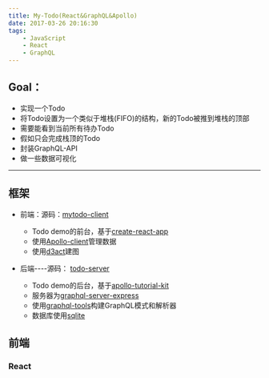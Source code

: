 ```yaml
---
title: My-Todo(React&GraphQL&Apollo)
date: 2017-03-26 20:16:30
tags:
    - JavaScript
    - React
    - GraphQL
---
```


## **Goal：**
- 实现一个Todo
- 将Todo设置为一个类似于堆栈(FIFO)的结构，新的Todo被推到堆栈的顶部
- 需要能看到当前所有待办Todo
- 假如只会完成栈顶的Todo
- 封装GraphQL-API
- 做一些数据可视化

<!-- more -->

---

## **框架**
- 前端：源码：[mytodo-client](https://github.com/kadoufall/mytodo-client)
  - Todo demo的前台，基于[create-react-app](https://github.com/facebookincubator/create-react-app)
  - 使用[Apollo-client](https://github.com/apollographql/apollo-client)管理数据
  - 使用[d3act](https://github.com/AnSavvides/d3act)建图
 
- 后端----源码： [todo-server](https://github.com/kadoufall/todo-server)
  - Todo demo的后台，基于[apollo-tutorial-kit](https://github.com/apollographql/apollo-tutorial-kit)
  - 服务器为[graphql-server-express](http://dev.apollodata.com/tools/graphql-server/index.html)
  - 使用[graphql-tools](https://github.com/apollographql/graphql-tools)构建GraphQL模式和解析器
  - 数据库使用[sqlite](https://www.sqlite.org/)


## 前端
### React










